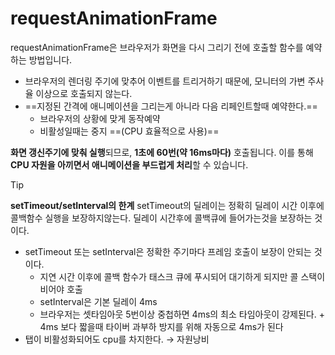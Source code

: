 # requestAnimationFrame
requestAnimationFrame은 브라우저가 화면을 다시 그리기 전에 호출할 함수를 예약하는 방법입니다.

- 브라우저의 렌더링 주기에 맞추어 이벤트를 트리거하기 때문에, 모니터의 가변 주사율 이상으로 호출되지 않는다.
- ==지정된 간격에 애니메이션을 그리는게 아니라 다음 리페인트할때 예약한다.==
	- 브라우저의 상황에 맞게 동작예약
	- 비활성일때는 중지 ==(CPU 효율적으로 사용)==

**화면 갱신주기에 맞춰 실행**되므로, **1초에 60번(약 16ms마다)** 호출됩니다. 이를 통해 **CPU 자원을 아끼면서 애니메이션을 부드럽게 처리**할 수 있습니다.


>[!tip]
>**setTimeout/setInterval의 한계**
>setTimeout의 딜레이는 정확히 딜레이 시간 이후에 콜백함수 실행을 보장하지않는다. 딜레이 시간후에 콜백큐에 들어가는것을 보장하는 것이다.
>- setTimeout 또는 setInterval은 정확한 주기마다 프레임 호출이 보장이 안되는 것이다.
>	- 지연 시간 이후에 콜백 함수가 태스크 큐에 푸시되어 대기하게 되지만 콜 스택이 비어야 호출
>	- setInterval은 기본 딜레이 4ms
>	- 브라우저는 셋타임아웃 5번이상 중첩하면 4ms의 최소 타임아웃이 강제된다. + 4ms 보다 짧을때 타이버 과부하 방지를 위해 자동으로 4ms가 된다
>- 탭이 비활성화되어도 cpu를 차지한다. → 자원낭비